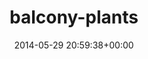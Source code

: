 ---
title:		"balcony-plants"
type:		"upload"
description:		"TBC"
date:		"2014-05-29 20:59:38+00:00"
album:		"nature"
filename:		"balcony-plants.md"
series:		""
cl_public_id:		"nature/balcony-plants"
cl_version:		1497005030
format:		"tiff"
bytes:		4712332
width:		2158
height:		1440
exposure_mode:		"Auto"
program:		"Aperture-priority AE"
aperture:		"2.0"
focal_length:		"50.0 mm"
iso:		"200"
shutter_speed:		"1/125"
metering:		"Multi-segment"
flash:		"Off, Did not fire"
white_balance:		"Custom"
colour_temp:		"7100"
has_crop:		"false"
orientation:		"Horizontal (normal)"
camera_model:		"NIKON D800"
lens_info:		"0mm f/0"
artist:		"No artist info"
x_resolution:		"300"
y_resolution:		"300"
---
